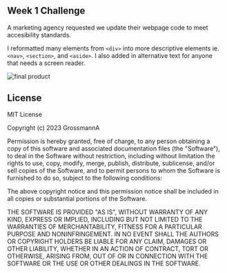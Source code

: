 # <Week One Challenge>

## Week 1 Challenge

A marketing agency requested we update their webpage code to meet accesibility standards.

I reformatted many elements from `<div>` into more descriptive elements ie. `<nav>`, `<section>`, and `<aside>`.
I also added in alternative text for anyone that needs a screen reader.

![final product](.assets/images/grossmanna.github.io_week-one-challenge_.png)

## License

MIT License

Copyright (c) 2023 GrossmannA

Permission is hereby granted, free of charge, to any person obtaining a copy
of this software and associated documentation files (the "Software"), to deal
in the Software without restriction, including without limitation the rights
to use, copy, modify, merge, publish, distribute, sublicense, and/or sell
copies of the Software, and to permit persons to whom the Software is
furnished to do so, subject to the following conditions:

The above copyright notice and this permission notice shall be included in all
copies or substantial portions of the Software.

THE SOFTWARE IS PROVIDED "AS IS", WITHOUT WARRANTY OF ANY KIND, EXPRESS OR
IMPLIED, INCLUDING BUT NOT LIMITED TO THE WARRANTIES OF MERCHANTABILITY,
FITNESS FOR A PARTICULAR PURPOSE AND NONINFRINGEMENT. IN NO EVENT SHALL THE
AUTHORS OR COPYRIGHT HOLDERS BE LIABLE FOR ANY CLAIM, DAMAGES OR OTHER
LIABILITY, WHETHER IN AN ACTION OF CONTRACT, TORT OR OTHERWISE, ARISING FROM,
OUT OF OR IN CONNECTION WITH THE SOFTWARE OR THE USE OR OTHER DEALINGS IN THE
SOFTWARE.